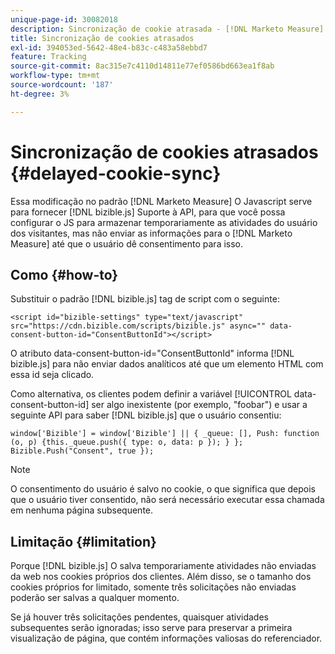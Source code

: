 ```yaml
---
unique-page-id: 30082018
description: Sincronização de cookie atrasada - [!DNL Marketo Measure] - Documentação do produto
title: Sincronização de cookies atrasados
exl-id: 394053ed-5642-48e4-b83c-c483a58ebbd7
feature: Tracking
source-git-commit: 8ac315e7c4110d14811e77ef0586bd663ea1f8ab
workflow-type: tm+mt
source-wordcount: '187'
ht-degree: 3%

---
```


# Sincronização de cookies atrasados {#delayed-cookie-sync}

Essa modificação no padrão [!DNL Marketo Measure] O Javascript serve para fornecer [!DNL bizible.js] Suporte à API, para que você possa configurar o JS para armazenar temporariamente as atividades do usuário dos visitantes, mas não enviar as informações para o [!DNL Marketo Measure] até que o usuário dê consentimento para isso.

## Como {#how-to}

Substituir o padrão [!DNL bizible.js] tag de script com o seguinte:

`<script id="bizible-settings" type="text/javascript" src="https://cdn.bizible.com/scripts/bizible.js" async="" data-consent-button-id="ConsentButtonId"></script>`

O atributo data-consent-button-id=&quot;ConsentButtonId&quot; informa [!DNL bizible.js] para não enviar dados analíticos até que um elemento HTML com essa id seja clicado.

Como alternativa, os clientes podem definir a variável [!UICONTROL data-consent-button-id] ser algo inexistente (por exemplo, &quot;foobar&quot;) e usar a seguinte API para saber [!DNL bizible.js] que o usuário consentiu:

`window['Bizible'] = window['Bizible'] || { _queue: [], Push: function (o, p) {this._queue.push({ type: o, data: p }); } };`
`Bizible.Push("Consent", true });`

>[!NOTE]
>
>O consentimento do usuário é salvo no cookie, o que significa que depois que o usuário tiver consentido, não será necessário executar essa chamada em nenhuma página subsequente.

## Limitação {#limitation}

Porque [!DNL bizible.js] O salva temporariamente atividades não enviadas da web nos cookies próprios dos clientes. Além disso, se o tamanho dos cookies próprios for limitado, somente três solicitações não enviadas poderão ser salvas a qualquer momento.

Se já houver três solicitações pendentes, quaisquer atividades subsequentes serão ignoradas; isso serve para preservar a primeira visualização de página, que contém informações valiosas do referenciador.
